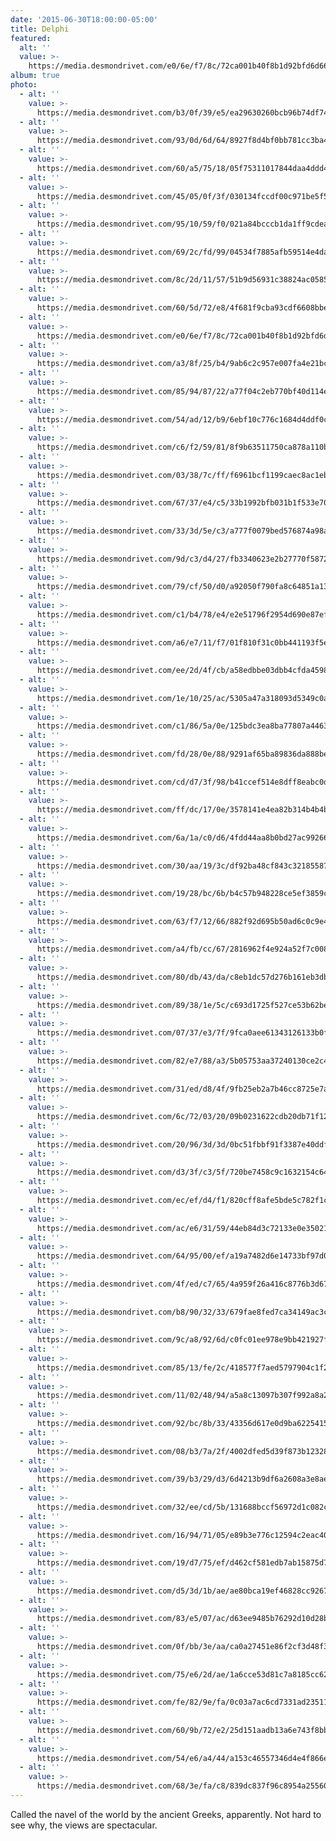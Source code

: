 ```yaml
---
date: '2015-06-30T18:00:00-05:00'
title: Delphi
featured:
  alt: ''
  value: >-
    https://media.desmondrivet.com/e0/6e/f7/8c/72ca001b40f8b1d92bfd6d66c13848177ffcb64885b4178cd8036e99.jpg
album: true
photo:
  - alt: ''
    value: >-
      https://media.desmondrivet.com/b3/0f/39/e5/ea29630260bcb96b74df741c7886c3345158cf8a05403d483c4e1bdb.jpg
  - alt: ''
    value: >-
      https://media.desmondrivet.com/93/0d/6d/64/8927f8d4bf0bb781cc3ba46f5300c4682e451f1dbefbafa69889d369.jpg
  - alt: ''
    value: >-
      https://media.desmondrivet.com/60/a5/75/18/05f75311017844daa4ddd47ee1de0ad969e44618d0fe116472699565.jpg
  - alt: ''
    value: >-
      https://media.desmondrivet.com/45/05/0f/3f/030134fccdf00c971be5f519600b106fb0fdbf8a12fe608ee45a7838.jpg
  - alt: ''
    value: >-
      https://media.desmondrivet.com/95/10/59/f0/021a84bcccb1da1ff9cdeaced8c3a8d1a4ab85ff26252bfba8bf9fa7.jpg
  - alt: ''
    value: >-
      https://media.desmondrivet.com/69/2c/fd/99/04534f7885afb59514e4da9f9a762d57978e14323c38f1237c514090.jpg
  - alt: ''
    value: >-
      https://media.desmondrivet.com/8c/2d/11/57/51b9d56931c38824ac0585c0d6a5f53c03c426b6636b81f45f7017d2.jpg
  - alt: ''
    value: >-
      https://media.desmondrivet.com/60/5d/72/e8/4f681f9cba93cdf6608bbe4e38e33d8452aed40c56d980dade26e2f2.jpg
  - alt: ''
    value: >-
      https://media.desmondrivet.com/e0/6e/f7/8c/72ca001b40f8b1d92bfd6d66c13848177ffcb64885b4178cd8036e99.jpg
  - alt: ''
    value: >-
      https://media.desmondrivet.com/a3/8f/25/b4/9ab6c2c957e007fa4e21bc1a3fbd3f1d208aabafc8efb2a4154f18e6.jpg
  - alt: ''
    value: >-
      https://media.desmondrivet.com/85/94/87/22/a77f04c2eb770bf40d114e6ddc395dfade6305b75c78729fe4bccdeb.jpg
  - alt: ''
    value: >-
      https://media.desmondrivet.com/54/ad/12/b9/6ebf10c776c1684d4ddf0c480c25ee535579e822f70c3c4388a7b04f.jpg
  - alt: ''
    value: >-
      https://media.desmondrivet.com/c6/f2/59/81/8f9b63511750ca878a110b4136b0b8952c2a9b99c78f61bc310a26b2.jpg
  - alt: ''
    value: >-
      https://media.desmondrivet.com/03/38/7c/ff/f6961bcf1199caec8ac1eb45bb64c34eba7a29ad4cdd26601c9dbf03.jpg
  - alt: ''
    value: >-
      https://media.desmondrivet.com/67/37/e4/c5/33b1992bfb031b1f533e706b71a8aae2522a246633ff520396ee6c53.jpg
  - alt: ''
    value: >-
      https://media.desmondrivet.com/33/3d/5e/c3/a777f0079bed576874a98af5c9056ab8d3baaa80267110558fbc40a2.jpg
  - alt: ''
    value: >-
      https://media.desmondrivet.com/9d/c3/d4/27/fb3340623e2b27770f587256b9038bf4b9961bf7e9e254d2e8223712.jpg
  - alt: ''
    value: >-
      https://media.desmondrivet.com/79/cf/50/d0/a92050f790fa8c64851a136fd1f324a567aa30dc4e61ddebd51cc9c5.jpg
  - alt: ''
    value: >-
      https://media.desmondrivet.com/c1/b4/78/e4/e2e51796f2954d690e87ef15242641c9bf79a1bd0c894d413306dedf.jpg
  - alt: ''
    value: >-
      https://media.desmondrivet.com/a6/e7/11/f7/01f810f31c0bb441193f5e159be322c3c84963f59716c9e8417bfae7.jpg
  - alt: ''
    value: >-
      https://media.desmondrivet.com/ee/2d/4f/cb/a58edbbe03dbb4cfda4598ed502efc7c52d99aab5e049d6af067b5c1.jpg
  - alt: ''
    value: >-
      https://media.desmondrivet.com/1e/10/25/ac/5305a47a318093d5349c0adfb33f57099c5207c3b43e93d25ac44f27.jpg
  - alt: ''
    value: >-
      https://media.desmondrivet.com/c1/86/5a/0e/125bdc3ea8ba77807a44638536293801361212a792beb01f470a0e82.jpg
  - alt: ''
    value: >-
      https://media.desmondrivet.com/fd/28/0e/88/9291af65ba89836da888befafc614c754fd53b009234b2d31b2311b5.jpg
  - alt: ''
    value: >-
      https://media.desmondrivet.com/cd/d7/3f/98/b41ccef514e8dff8eabc0d670e69e467108f3f31686376b18e8e74ac.jpg
  - alt: ''
    value: >-
      https://media.desmondrivet.com/ff/dc/17/0e/3578141e4ea82b314b4b4b0493c7eefda977bd83325ec20114a4d287.jpg
  - alt: ''
    value: >-
      https://media.desmondrivet.com/6a/1a/c0/d6/4fdd44aa8b0bd27ac99266197608278c089c8de896938c9c1ae6265d.jpg
  - alt: ''
    value: >-
      https://media.desmondrivet.com/30/aa/19/3c/df92ba48cf843c3218558717ab95787b9b46b0095bf749fdeb432721.jpg
  - alt: ''
    value: >-
      https://media.desmondrivet.com/19/28/bc/6b/b4c57b948228ce5ef3859c8747a43a8f34583e8c1dcea051c33fdb20.jpg
  - alt: ''
    value: >-
      https://media.desmondrivet.com/63/f7/12/66/882f92d695b50ad6c0c9e42138e1aa9e09b5afe97006c07e562cefec.jpg
  - alt: ''
    value: >-
      https://media.desmondrivet.com/a4/fb/cc/67/2816962f4e924a52f7c008cbcb6e1f7f1727683eb9eadc72c94ba2ed.jpg
  - alt: ''
    value: >-
      https://media.desmondrivet.com/80/db/43/da/c8eb1dc57d276b161eb3dbf8f7f3cfb3c4cad6dadf14e4a9523c88ca.jpg
  - alt: ''
    value: >-
      https://media.desmondrivet.com/89/38/1e/5c/c693d1725f527ce53b62be55322dbd82d9228a93284c2ce5b4c9de9b.jpg
  - alt: ''
    value: >-
      https://media.desmondrivet.com/07/37/e3/7f/9fca0aee61343126133b0f4069a832d08246e5bc29fdb1c9e19186f6.jpg
  - alt: ''
    value: >-
      https://media.desmondrivet.com/82/e7/88/a3/5b05753aa37240130ce2c409997b497486072b1eaea976d01ab1348b.jpg
  - alt: ''
    value: >-
      https://media.desmondrivet.com/31/ed/d8/4f/9fb25eb2a7b46cc8725e7a7efa5a0a8bf8f81af144a5bb18d259e65d.jpg
  - alt: ''
    value: >-
      https://media.desmondrivet.com/6c/72/03/20/09b0231622cdb20db71f123c579cf34928fd7238133c18fef5801c12.jpg
  - alt: ''
    value: >-
      https://media.desmondrivet.com/20/96/3d/3d/0bc51fbbf91f3387e40ddffef5845aa72ec69531b11a113e0782cf01.jpg
  - alt: ''
    value: >-
      https://media.desmondrivet.com/d3/3f/c3/5f/720be7458c9c1632154c64d801cf8bec0662c54370081f009f3680ad.jpg
  - alt: ''
    value: >-
      https://media.desmondrivet.com/ec/ef/d4/f1/820cff8afe5bde5c782f1c992fd8a587bc8a251a33a957870edff50a.jpg
  - alt: ''
    value: >-
      https://media.desmondrivet.com/ac/e6/31/59/44eb84d3c72133e0e35021596a4fda8f5aa5920c1e28715ec06ab8df.jpg
  - alt: ''
    value: >-
      https://media.desmondrivet.com/64/95/00/ef/a19a7482d6e14733bf97d0ac8cc8a0583267237d5dd46f1b5eefe522.jpg
  - alt: ''
    value: >-
      https://media.desmondrivet.com/4f/ed/c7/65/4a959f26a416c8776b3d676524a7a10e1d6a770af6af17294a396412.jpg
  - alt: ''
    value: >-
      https://media.desmondrivet.com/b8/90/32/33/679fae8fed7ca34149ac3c78c6ab9a85ff8fc5568017808dd602ffb6.jpg
  - alt: ''
    value: >-
      https://media.desmondrivet.com/9c/a8/92/6d/c0fc01ee978e9bb421927f90b328fd3e387f8770509ad71daa26b7b9.jpg
  - alt: ''
    value: >-
      https://media.desmondrivet.com/85/13/fe/2c/418577f7aed5797904c1f254ef716928d99ddabb720fb87d93a09e72.jpg
  - alt: ''
    value: >-
      https://media.desmondrivet.com/11/02/48/94/a5a8c13097b307f992a8a27741193daec96a391bb766bd4cc4e36863.jpg
  - alt: ''
    value: >-
      https://media.desmondrivet.com/92/bc/8b/33/43356d617e0d9ba622541510d8b0225b3271f5222fc1fed15022d46a.jpg
  - alt: ''
    value: >-
      https://media.desmondrivet.com/08/b3/7a/2f/4002dfed5d39f873b12328ff3100cbd099bf9dec6cc08cc6d8326873.jpg
  - alt: ''
    value: >-
      https://media.desmondrivet.com/39/b3/29/d3/6d4213b9df6a2608a3e8aebce9bc72c46b9000cf81330426060d3657.jpg
  - alt: ''
    value: >-
      https://media.desmondrivet.com/32/ee/cd/5b/131688bccf56972d1c082c4566ac1c24171bac7d490734d9656a87f7.jpg
  - alt: ''
    value: >-
      https://media.desmondrivet.com/16/94/71/05/e89b3e776c12594c2eac40eedeebab6bbf8fdc489a9819f503b5a565.jpg
  - alt: ''
    value: >-
      https://media.desmondrivet.com/19/d7/75/ef/d462cf581edb7ab15875d760108669a5221791c33a0eb9933d75ff8b.jpg
  - alt: ''
    value: >-
      https://media.desmondrivet.com/d5/3d/1b/ae/ae80bca19ef46828cc9267a142f710f443e07e6c82258af16a7e97b7.jpg
  - alt: ''
    value: >-
      https://media.desmondrivet.com/83/e5/07/ac/d63ee9485b76292d10d28baf1f2d4e4dece3b373a8fa8a6778347460.jpg
  - alt: ''
    value: >-
      https://media.desmondrivet.com/0f/bb/3e/aa/ca0a27451e86f2cf3d48f3b6aba8dc899f149a5b662dedc30839025a.jpg
  - alt: ''
    value: >-
      https://media.desmondrivet.com/75/e6/2d/ae/1a6cce53d81c7a8185cc627b952647b1deada7a9f2d20842b11ebf4d.jpg
  - alt: ''
    value: >-
      https://media.desmondrivet.com/fe/82/9e/fa/0c03a7ac6cd7331ad235110b151f5204f9dc8a1ff0211598d5f6d45e.jpg
  - alt: ''
    value: >-
      https://media.desmondrivet.com/60/9b/72/e2/25d151aadb13a6e743f8bb9919e79c71fe331c5d63b5148c56eed618.jpg
  - alt: ''
    value: >-
      https://media.desmondrivet.com/54/e6/a4/44/a153c46557346d4e4f866eab98e19fb9dad6c062e0f326d0b3637967.jpg
  - alt: ''
    value: >-
      https://media.desmondrivet.com/68/3e/fa/c8/839dc837f96c8954a25560c5ad2b4e82fe193f150a5d6ede29d88e33.jpg
---
```


Called the navel of the world by the ancient Greeks, apparently.  Not hard to see why, the views are spectacular.
